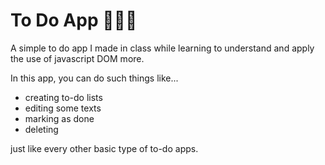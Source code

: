 # To Do App 📝👩‍💻 
<p> A simple to do app I made in class while learning to understand and apply the use of javascript DOM more. </p>
<p> In this app, you can do such things like... </p>
<ul>
  <li> creating to-do lists </li>
  <li> editing some texts </li>
  <li> marking as done </li>
  <li> deleting </li>
</ul>
<p> just like every other basic type of to-do apps. </p>
